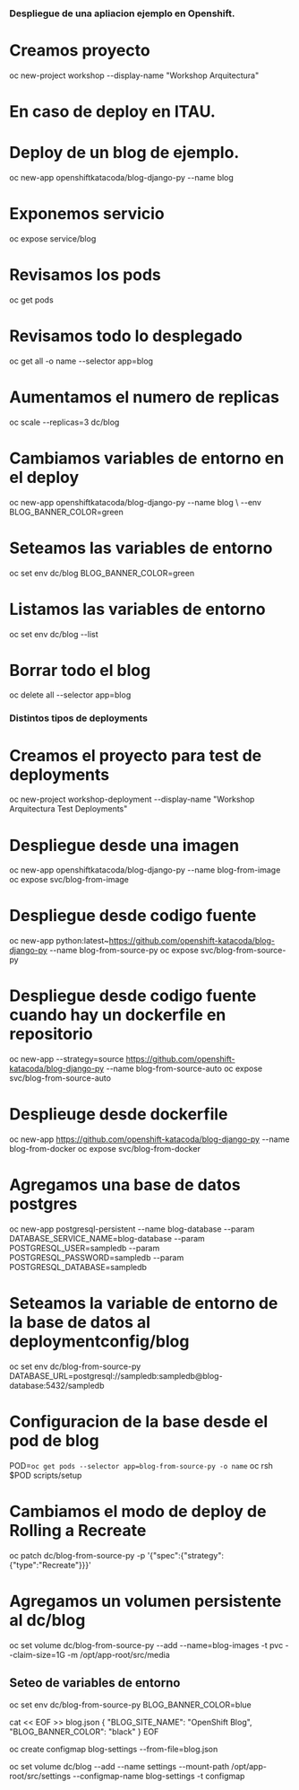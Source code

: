 ### Despliegue de una apliacion ejemplo en Openshift.

# Creamos proyecto
oc new-project workshop --display-name "Workshop Arquitectura"

# En caso de deploy en ITAU.

# Deploy de un blog de ejemplo.
oc new-app openshiftkatacoda/blog-django-py --name blog 

# Exponemos servicio
oc expose service/blog

# Revisamos los pods
oc get pods 

# Revisamos todo lo desplegado
 oc get all -o name --selector app=blog 

# Aumentamos el numero de replicas
oc scale --replicas=3 dc/blog 

# Cambiamos variables de entorno en el deploy
oc new-app openshiftkatacoda/blog-django-py --name blog \  --env BLOG_BANNER_COLOR=green

# Seteamos las variables de entorno
oc set env dc/blog BLOG_BANNER_COLOR=green 

# Listamos las variables de entorno
oc set env dc/blog --list

# Borrar todo el blog
oc delete all --selector app=blog 

### Distintos tipos de deployments 

# Creamos el proyecto para test de deployments
oc new-project workshop-deployment --display-name "Workshop Arquitectura Test Deployments"

# Despliegue desde una imagen
oc new-app openshiftkatacoda/blog-django-py --name blog-from-image
oc expose svc/blog-from-image

# Despliegue desde codigo fuente
oc new-app python:latest~https://github.com/openshift-katacoda/blog-django-py --name blog-from-source-py
oc expose svc/blog-from-source-py

# Despliegue desde codigo fuente cuando hay un dockerfile en repositorio
oc new-app --strategy=source https://github.com/openshift-katacoda/blog-django-py --name blog-from-source-auto
oc expose svc/blog-from-source-auto

# Desplieuge desde dockerfile
oc new-app https://github.com/openshift-katacoda/blog-django-py --name blog-from-docker
oc expose svc/blog-from-docker

# Agregamos una base de datos postgres
oc new-app postgresql-persistent --name blog-database --param DATABASE_SERVICE_NAME=blog-database --param POSTGRESQL_USER=sampledb --param POSTGRESQL_PASSWORD=sampledb --param POSTGRESQL_DATABASE=sampledb

# Seteamos la variable de entorno de la base de datos al deploymentconfig/blog
oc set env dc/blog-from-source-py DATABASE_URL=postgresql://sampledb:sampledb@blog-database:5432/sampledb

# Configuracion de la base desde el pod de blog
POD=`oc get pods --selector app=blog-from-source-py -o name`
oc rsh $POD scripts/setup

# Cambiamos el modo de deploy de Rolling a Recreate
oc patch dc/blog-from-source-py -p '{"spec":{"strategy":{"type":"Recreate"}}}'

# Agregamos un volumen persistente al dc/blog
oc set volume dc/blog-from-source-py --add --name=blog-images -t pvc --claim-size=1G -m /opt/app-root/src/media

## Seteo de variables de entorno
oc set env dc/blog-from-source-py BLOG_BANNER_COLOR=blue

cat << EOF >> blog.json
{
   "BLOG_SITE_NAME": "OpenShift Blog",
   "BLOG_BANNER_COLOR": "black"
}
EOF

oc create configmap blog-settings --from-file=blog.json

oc set volume dc/blog --add --name settings --mount-path /opt/app-root/src/settings --configmap-name blog-settings -t configmap